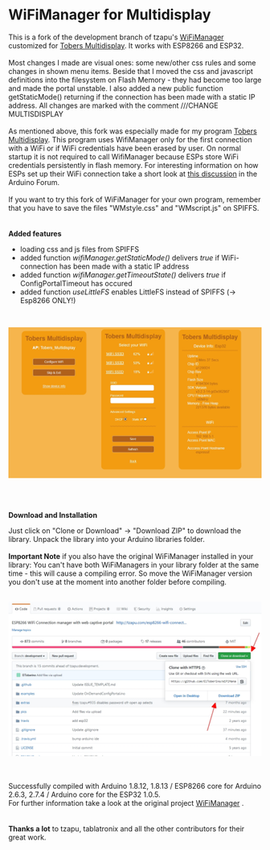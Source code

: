 # WiFiManager for Multidisplay
This is a fork of the development branch of tzapu's [WiFiManager](https://github.com/tzapu/WiFiManager/tree/development) customized for [Tobers Multidisplay](https://github.com/ElToberino/Tobers_Multidisplay). It works with ESP8266 and ESP32.<br>
<br>
Most changes I made are visual ones: some new/other css rules and some changes in shown menu items.
Beside that I moved the css and javascript definitions into the filesystem on Flash Memory - they had become too large and made the portal unstable. I also added a new public function getStaticMode() returning if the connection has been made with a static IP address.
All changes are marked with the comment ///CHANGE MULTISDISPLAY<br>
<br>
As mentioned above, this fork was especially made for my program [Tobers Multidisplay](https://github.com/ElToberino/Tobers_Multidisplay). This program uses WifiManager only for the first connection with a WiFi or if WiFi credentials have been erased by user. On normal startup it is not required to call WifiManager because ESPs store WiFi credentials persistently in flash memory. For interesting information on how ESPs set up their WiFi connection take a short look at [this discussion](https://forum.arduino.cc/index.php?topic=652513) in the Arduino Forum.<br>
<br>
If you want to try this fork of WiFiManager for your own program, remember that you have to save the files "WMstyle.css" and "WMscript.js" on SPIFFS.<br>
<br><br>
**Added features**
- loading css and js files from SPIFFS
- added function *wifiManager.getStaticMode()* delivers *true* if WiFi-connection has been made with a static IP address
- added function *wifiManager.getTimeoutState()* delivers *true* if ConfigPortalTimeout has occured
- added function *useLittleFS* enables LittleFS instead of SPIFFS (-> Esp8266 ONLY!)<br>
<br>
<p align="center">
    <img src="showcase/captive_portal.jpg" width="700">
</p>
<br>
<br>

**Download and Installation**

Just click on "Clone or Download" -> "Download ZIP" to download the library.
Unpack the library into your Arduino libraries folder.<br>
<br>
**Important Note** if you also have the original WiFiManager installed in your library: You can't have both WiFiManagers in your library folder at the same time - this will cause a compiling error. So move the WiFiManager version you don't use at the moment into another folder before compiling.<br>
<br>
<p align="center">
    <img src="showcase/howto.jpg" width="700">
<br><br><br></p>

Successfully compiled with Arduino 1.8.12, 1.8.13 / ESP8266 core for Arduino 2.6.3, 2.7.4 / Arduino core for the ESP32 1.0.5.<br>
For further information take a look at the original project [WiFiManager](https://github.com/tzapu/WiFiManager/tree/development) .
<br>
<br>
<br>
<b>Thanks a lot</b> to tzapu, tablatronix and all the other contributors for their great work.

